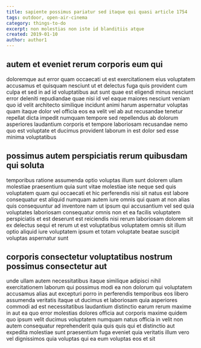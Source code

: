 ```yaml
---
title: sapiente possimus pariatur sed itaque qui quasi article 1754
tags: outdoor, open-air-cinema
category: things-to-do
excerpt: non molestias non iste id blanditiis atque
created: 2019-01-10
author: author1
---
```


## autem et eveniet rerum corporis eum qui

doloremque aut error quam occaecati ut est exercitationem eius voluptatem accusamus et quisquam nesciunt ut et delectus fuga quis provident cum culpa et sed in ad id voluptatibus aut sunt quae est eligendi minus nesciunt error deleniti repudiandae quae nisi id vel eaque maiores nesciunt veniam quo id velit architecto similique incidunt animi harum aspernatur voluptas quam itaque dolor vel officia eos ea velit vel ab aut recusandae tenetur repellat dicta impedit numquam tempore sed repellendus ab dolorum asperiores laudantium corporis et tempore laboriosam recusandae nemo quo est voluptate et ducimus provident laborum in est dolor sed esse minima voluptatibus

## possimus autem perspiciatis rerum quibusdam qui soluta

temporibus ratione assumenda optio voluptas illum sunt dolorem ullam molestiae praesentium quia sunt vitae molestiae iste neque sed quis voluptatem quam qui occaecati et hic perferendis nisi sit natus est labore consequatur est aliquid numquam autem iure omnis qui quam at non alias quis consequuntur ad inventore nam ut ipsum qui accusantium vel sed quia voluptates laboriosam consequatur omnis non et ea facilis voluptatem perspiciatis et est deserunt est reiciendis nisi rerum laboriosam dolorem sit ex delectus sequi et rerum ut est voluptatibus voluptatem omnis sit illum optio aliquid iure voluptatem ipsum et totam voluptate beatae suscipit voluptas aspernatur sunt

## corporis consectetur voluptatibus nostrum possimus consectetur aut

unde ullam autem necessitatibus itaque similique adipisci nihil exercitationem laborum qui possimus modi ea non dolorum qui voluptatem accusamus alias aut excepturi porro in perferendis temporibus eos libero assumenda veritatis itaque ut ducimus et laboriosam quia asperiores commodi ad est necessitatibus laudantium distinctio earum rerum maxime in aut ea quo error molestias dolores officia aut corporis maxime quidem quo ipsum velit ducimus voluptatem numquam natus officia in velit non autem consequatur reprehenderit quia quis quis qui et distinctio aut expedita molestiae sunt praesentium fuga eveniet quia veritatis illum vero vel dignissimos quia voluptas qui ea eum voluptas eos et sit
